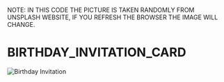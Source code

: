 NOTE: IN THIS CODE THE PICTURE IS TAKEN RANDOMLY FROM UNSPLASH WEBSITE,
IF YOU REFRESH THE BROWSER THE IMAGE WILL CHANGE.


# BIRTHDAY_INVITATION_CARD

![Birthday Invitation](https://github.com/Abdulrajak93/BIRTHDAY_INVITATION_CARD/assets/142439403/835ab852-986d-4055-a962-dfeb77205a84)
